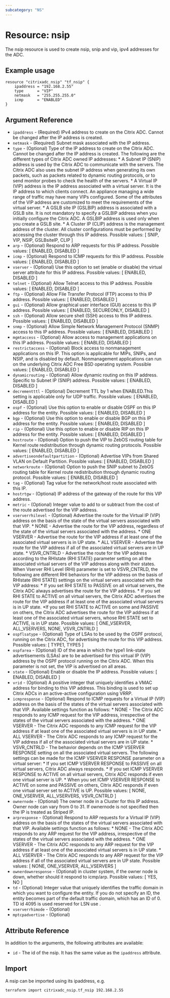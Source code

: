```yaml
---
subcategory: "NS"
---
```


# Resource: nsip

The nsip resource is used to create nsip, snip and vip, ipv4 addresses for the ADC.


## Example usage

```hcl
resource "citrixadc_nsip" "tf_nsip" {
    ipaddress = "192.168.2.55"
    type      = "VIP"
    netmask   = "255.255.255.0"
    icmp      = "ENABLED"
}
```


## Argument Reference

* `ipaddress` - (Required) IPv4 address to create on the Citrix ADC. Cannot be changed after the IP address is created.
* `netmask` - (Required) Subnet mask associated with the IP address.
* `type` - (Optional) Type of the IP address to create on the Citrix ADC. Cannot be changed after the IP address is created. The following are the different types of Citrix ADC owned IP addresses: * A Subnet IP (SNIP) address is used by the Citrix ADC to communicate with the servers. The Citrix ADC also uses the subnet IP address when generating its own packets, such as packets related to dynamic routing protocols, or to send monitor probes to check the health of the servers. * A Virtual IP (VIP) address is the IP address associated with a virtual server. It is the IP address to which clients connect. An appliance managing a wide range of traffic may have many VIPs configured. Some of the attributes of the VIP address are customized to meet the requirements of the virtual server. * A GSLB site IP (GSLBIP) address is associated with a GSLB site. It is not mandatory to specify a GSLBIP address when you initially configure the Citrix ADC. A GSLBIP address is used only when you create a GSLB site. * A Cluster IP (CLIP) address is the management address of the cluster. All cluster configurations must be performed by accessing the cluster through this IP address. Possible values: [ SNIP, VIP, NSIP, GSLBsiteIP, CLIP ]
* `arp` - (Optional) Respond to ARP requests for this IP address. Possible values: [ ENABLED, DISABLED ]
* `icmp` - (Optional) Respond to ICMP requests for this IP address. Possible values: [ ENABLED, DISABLED ]
* `vserver` - (Optional) Use this option to set (enable or disable) the virtual server attribute for this IP address. Possible values: [ ENABLED, DISABLED ]
* `telnet` - (Optional) Allow Telnet access to this IP address. Possible values: [ ENABLED, DISABLED ]
* `ftp` - (Optional) Allow File Transfer Protocol (FTP) access to this IP address. Possible values: [ ENABLED, DISABLED ]
* `gui` - (Optional) Allow graphical user interface (GUI) access to this IP address. Possible values: [ ENABLED, SECUREONLY, DISABLED ]
* `ssh` - (Optional) Allow secure shell (SSH) access to this IP address. Possible values: [ ENABLED, DISABLED ]
* `snmp` - (Optional) Allow Simple Network Management Protocol (SNMP) access to this IP address. Possible values: [ ENABLED, DISABLED ]
* `mgmtaccess` - (Optional) Allow access to management applications on this IP address. Possible values: [ ENABLED, DISABLED ]
* `restrictaccess` - (Optional) Block access to nonmanagement applications on this IP. This option is applicable for MIPs, SNIPs, and NSIP, and is disabled by default. Nonmanagement applications can run on the underlying Citrix ADC Free BSD operating system. Possible values: [ ENABLED, DISABLED ]
* `dynamicrouting` - (Optional) Allow dynamic routing on this IP address. Specific to Subnet IP (SNIP) address. Possible values: [ ENABLED, DISABLED ]
* `decrementttl` - (Optional) Decrement TTL by 1 when ENABLED.This setting is applicable only for UDP traffic. Possible values: [ ENABLED, DISABLED ]
* `ospf` - (Optional) Use this option to enable or disable OSPF on this IP address for the entity. Possible values: [ ENABLED, DISABLED ]
* `bgp` - (Optional) Use this option to enable or disable BGP on this IP address for the entity. Possible values: [ ENABLED, DISABLED ]
* `rip` - (Optional) Use this option to enable or disable RIP on this IP address for the entity. Possible values: [ ENABLED, DISABLED ]
* `hostroute` - (Optional) Option to push the VIP to ZebOS routing table for Kernel route redistribution through dynamic routing protocols. Possible values: [ ENABLED, DISABLED ]
* `advertiseondefaultpartition` - (Optional) Advertise VIPs from Shared VLAN on Default Partition. Possible values: [ ENABLED, DISABLED ]
* `networkroute` - (Optional) Option to push the SNIP subnet to ZebOS routing table for Kernel route redistribution through dynamic routing protocol. Possible values: [ ENABLED, DISABLED ]
* `tag` - (Optional) Tag value for the network/host route associated with this IP.
* `hostrtgw` - (Optional) IP address of the gateway of the route for this VIP address.
* `metric` - (Optional) Integer value to add to or subtract from the cost of the route advertised for the VIP address.
* `vserverrhilevel` - (Optional) Advertise the route for the Virtual IP (VIP) address on the basis of the state of the virtual servers associated with that VIP. * NONE - Advertise the route for the VIP address, regardless of the state of the virtual servers associated with the address. * ONE VSERVER - Advertise the route for the VIP address if at least one of the associated virtual servers is in UP state. * ALL VSERVER - Advertise the route for the VIP address if all of the associated virtual servers are in UP state. * VSVR_CNTRLD - Advertise the route for the VIP address according to the  RHIstate (RHI STATE) parameter setting on all the associated virtual servers of the VIP address along with their states. When Vserver RHI Level (RHI) parameter is set to VSVR_CNTRLD, the following are different RHI behaviors for the VIP address on the basis of RHIstate (RHI STATE) settings on the virtual servers associated with the VIP address: * If you set RHI STATE to PASSIVE on all virtual servers, the Citrix ADC always advertises the route for the VIP address. * If you set RHI STATE to ACTIVE on all virtual servers, the Citrix ADC advertises the route for the VIP address if at least one of the associated virtual servers is in UP state. \*If you set RHI STATE to ACTIVE on some and PASSIVE on others, the Citrix ADC advertises the route for the VIP address if at least one of the associated virtual servers, whose RHI STATE set to ACTIVE, is in UP state. Possible values: [ ONE_VSERVER, ALL_VSERVERS, NONE, VSVR_CNTRLD ]
* `ospflsatype` - (Optional) Type of LSAs to be used by the OSPF protocol, running on the Citrix ADC, for advertising the route for this VIP address. Possible values: [ TYPE1, TYPE5 ]
* `ospfarea` - (Optional) ID of the area in which the type1 link-state advertisements (LSAs) are to be advertised for this virtual IP (VIP)  address by the OSPF protocol running on the Citrix ADC.  When this parameter is not set, the VIP is advertised on all areas.
* `state` - (Optional) Enable or disable the IP address. Possible values: [ ENABLED, DISABLED ]
* `vrid` - (Optional) A positive integer that uniquely identifies a VMAC address for binding to this VIP address. This binding is used to set up Citrix ADCs in an active-active configuration using VRRP.
* `icmpresponse` - (Optional) Respond to ICMP requests for a Virtual IP (VIP) address on the basis of the states of the virtual servers associated with that VIP. Available settings function as follows: * NONE - The Citrix ADC responds to any ICMP request for the VIP address, irrespective of the states of the virtual servers associated with the address. * ONE VSERVER - The Citrix ADC responds to any ICMP request for the VIP address if at least one of the associated virtual servers is in UP state. * ALL VSERVER - The Citrix ADC responds to any ICMP request for the VIP address if all of the associated virtual servers are in UP state. * VSVR_CNTRLD - The behavior depends on the ICMP VSERVER RESPONSE setting on all the associated virtual servers. The following settings can be made for the ICMP VSERVER RESPONSE parameter on a virtual server: * If you set ICMP VSERVER RESPONSE to PASSIVE on all virtual servers, Citrix ADC always responds. * If you set ICMP VSERVER RESPONSE to ACTIVE on all virtual servers, Citrix ADC responds if even one virtual server is UP. * When you set ICMP VSERVER RESPONSE to ACTIVE on some and PASSIVE on others, Citrix ADC responds if even one virtual server set to ACTIVE is UP. Possible values: [ NONE, ONE_VSERVER, ALL_VSERVERS, VSVR_CNTRLD ]
* `ownernode` - (Optional) The owner node in a Cluster for this IP address. Owner node can vary from 0 to 31. If ownernode is not specified then the IP is treated as Striped IP.
* `arpresponse` - (Optional) Respond to ARP requests for a Virtual IP (VIP) address on the basis of the states of the virtual servers associated with that VIP. Available settings function as follows: * NONE - The Citrix ADC responds to any ARP request for the VIP address, irrespective of the states of the virtual servers associated with the address. * ONE VSERVER - The Citrix ADC responds to any ARP request for the VIP address if at least one of the associated virtual servers is in UP state. * ALL VSERVER - The Citrix ADC responds to any ARP request for the VIP address if all of the associated virtual servers are in UP state. Possible values: [ NONE, ONE_VSERVER, ALL_VSERVERS ]
* `ownerdownresponse` - (Optional) in cluster system, if the owner node is down, whether should it respond to icmp/arp. Possible values: [ YES, NO ]
* `td` - (Optional) Integer value that uniquely identifies the traffic domain in which you want to configure the entity. If you do not specify an ID, the entity becomes part of the default traffic domain, which has an ID of 0. TD id 4095 is used reserved for  LSN use  .
* `vserverrhimode` - (Optional)
* `mptcpadvertise` - (Optional)


## Attribute Reference

In addition to the arguments, the following attributes are available:

* `id` - The id of the nsip. It has the same value as the `ipaddress` attribute.


## Import

A nsip can be imported using its ipaddress, e.g.

```shell
terraform import citrixadc_nsip.tf_nsip 192.168.2.55
```
